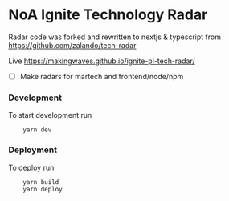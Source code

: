 # NoA Ignite Technology Radar

Radar code was forked and rewritten to nextjs & typescript from
https://github.com/zalando/tech-radar

Live
https://makingwaves.github.io/ignite-pl-tech-radar/

- [ ] Make radars for martech and frontend/node/npm

### Development

To start development run

``` 
    yarn dev
```

### Deployment

To deploy run

```
    yarn build 
    yarn deploy
```